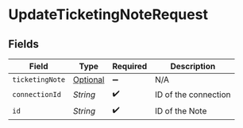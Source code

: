 # UpdateTicketingNoteRequest


## Fields

| Field                                                           | Type                                                            | Required                                                        | Description                                                     |
| --------------------------------------------------------------- | --------------------------------------------------------------- | --------------------------------------------------------------- | --------------------------------------------------------------- |
| `ticketingNote`                                                 | [Optional<TicketingNote>](../../models/shared/TicketingNote.md) | :heavy_minus_sign:                                              | N/A                                                             |
| `connectionId`                                                  | *String*                                                        | :heavy_check_mark:                                              | ID of the connection                                            |
| `id`                                                            | *String*                                                        | :heavy_check_mark:                                              | ID of the Note                                                  |
